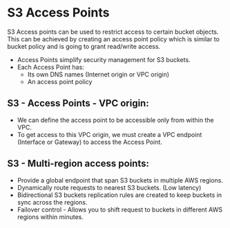 # S3 Access Points

S3 Access points can be used to restrict access to certain bucket objects. This can be achieved by creating an access point
policy which is similar to bucket policy and is going to grant read/write access.

- Access Points simplify security management for S3 buckets.
- Each Access Point has:
  - Its own DNS names (Internet origin or VPC origin)
  - An access point policy

## S3 - Access Points - VPC origin:

- We can define the access point to be accessible only from within the VPC.
- To get access to this VPC origin, we must create a VPC endpoint (Interface or Gateway) to access the Access Point.

## S3 - Multi-region access points:

- Provide a global endpoint that span S3 buckets in multiple AWS regions.
- Dynamically route requests to nearest S3 buckets. (Low latency)
- Bidirectional S3 buckets replication rules are created to keep buckets in sync across the regions.
- Failover control - Allows you to shift request to buckets in different AWS regions within minutes.